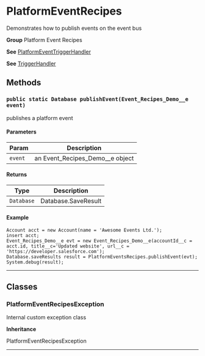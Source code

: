 # PlatformEventRecipes

Demonstrates how to publish events on the event bus


**Group** Platform Event Recipes


**See** [PlatformEventTriggerHandler](PlatformEventTriggerHandler)


**See** [TriggerHandler](https://github.com/trailheadapps/apex-recipes/wiki/TriggerHandler)

## Methods
### `public static Database publishEvent(Event_Recipes_Demo__e event)`

publishes a platform event

#### Parameters

|Param|Description|
|---|---|
|`event`|an Event_Recipes_Demo__e object|

#### Returns

|Type|Description|
|---|---|
|`Database`|Database.SaveResult|

#### Example
```apex
Account acct = new Account(name = 'Awesome Events Ltd.');
insert acct;
Event_Recipes_Demo__e evt = new Event_Recipes_Demo__e(accountId__c = acct.id, title__c='Updated website', url__c = 'https://developer.salesforce.com');
Database.saveResults result = PlatformEventsRecipes.publishEvent(evt);
System.debug(result);
```


---
## Classes
### PlatformEventRecipesException

Internal custom exception class


**Inheritance**

PlatformEventRecipesException


---
